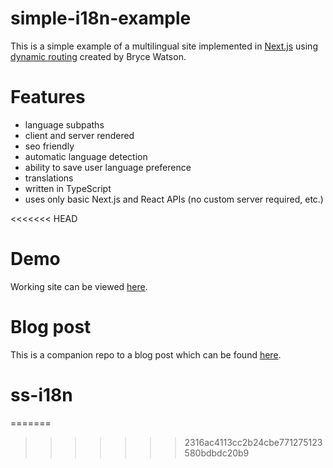 # simple-i18n-example

This is a simple example of a multilingual site implemented in [Next.js](https://nextjs.org/) using [dynamic routing](https://nextjs.org/docs#dynamic-routing) created by Bryce Watson.

# Features

- language subpaths
- client and server rendered
- seo friendly
- automatic language detection
- ability to save user language preference
- translations
- written in TypeScript
- uses only basic Next.js and React APIs (no custom server required, etc.)

<<<<<<< HEAD
# Demo

Working site can be viewed [here](https://simple-i18n-example.fwojciec.now.sh).

# Blog post

This is a companion repo to a blog post which can be found [here](https://w11i.me/how-to-build-multilingual-website-in-next-js).
# ss-i18n
=======
>>>>>>> 2316ac4113cc2b24cbe771275123580bdbdc20b9
